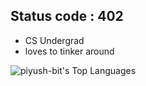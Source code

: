 
## Status code : 402

- CS Undergrad
- loves to tinker around 

![piyush-bit's Top Languages](https://github-readme-stats.vercel.app/api/top-langs/?username=piyush-bit&theme=vue-dark&show_icons=true&hide_border=true&layout=compact)
